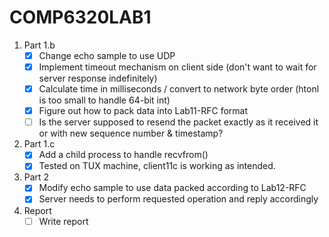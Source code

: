 # COMP6320LAB1

1. Part 1.b
   - [x] Change echo sample to use UDP
   - [x] Implement timeout mechanism on client side (don't want to wait for server response indefinitely)
   - [x] Calculate time in milliseconds / convert to network byte order (htonl is too small to handle 64-bit int)
   - [x] Figure out how to pack data into Lab11-RFC format
   - [ ] Is the server supposed to resend the packet exactly as it received it or with new sequence number & timestamp?
2. Part 1.c
   - [x] Add a child process to handle recvfrom()
   - [x] Tested on TUX machine, client11c is working as intended.
3. Part 2
   - [x] Modify echo sample to use data packed according to Lab12-RFC
   - [x] Server needs to perform requested operation and reply accordingly
4. Report
   - [ ] Write report

